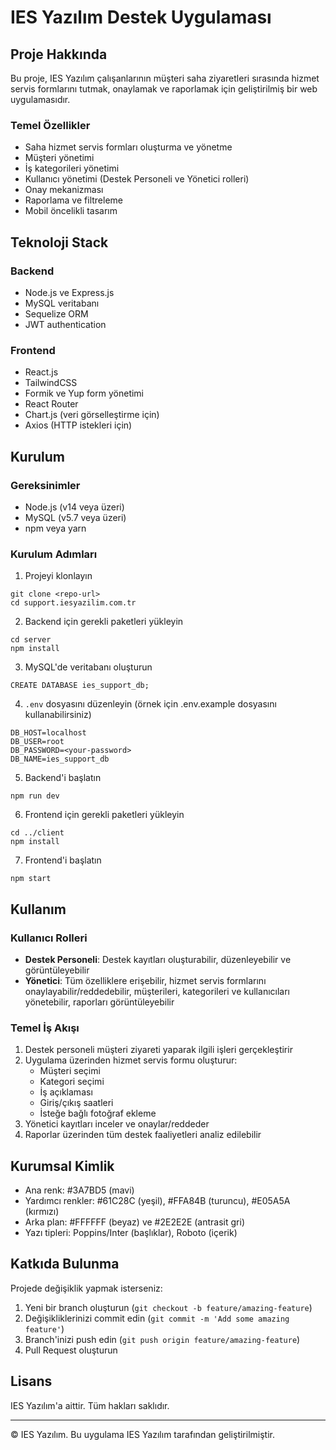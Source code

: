 # IES Yazılım Destek Uygulaması

## Proje Hakkında

Bu proje, IES Yazılım çalışanlarının müşteri saha ziyaretleri sırasında hizmet servis formlarını tutmak, onaylamak ve raporlamak için geliştirilmiş bir web uygulamasıdır.

### Temel Özellikler

- Saha hizmet servis formları oluşturma ve yönetme
- Müşteri yönetimi
- İş kategorileri yönetimi
- Kullanıcı yönetimi (Destek Personeli ve Yönetici rolleri)
- Onay mekanizması
- Raporlama ve filtreleme
- Mobil öncelikli tasarım

## Teknoloji Stack

### Backend

- Node.js ve Express.js
- MySQL veritabanı
- Sequelize ORM
- JWT authentication

### Frontend

- React.js
- TailwindCSS
- Formik ve Yup form yönetimi
- React Router
- Chart.js (veri görselleştirme için)
- Axios (HTTP istekleri için)

## Kurulum

### Gereksinimler

- Node.js (v14 veya üzeri)
- MySQL (v5.7 veya üzeri)
- npm veya yarn

### Kurulum Adımları

1. Projeyi klonlayın
```
git clone <repo-url>
cd support.iesyazilim.com.tr
```

2. Backend için gerekli paketleri yükleyin
```
cd server
npm install
```

3. MySQL'de veritabanı oluşturun
```
CREATE DATABASE ies_support_db;
```

4. `.env` dosyasını düzenleyin (örnek için .env.example dosyasını kullanabilirsiniz)
```
DB_HOST=localhost
DB_USER=root
DB_PASSWORD=<your-password>
DB_NAME=ies_support_db
```

5. Backend'i başlatın
```
npm run dev
```

6. Frontend için gerekli paketleri yükleyin
```
cd ../client
npm install
```

7. Frontend'i başlatın
```
npm start
```

## Kullanım

### Kullanıcı Rolleri

- **Destek Personeli**: Destek kayıtları oluşturabilir, düzenleyebilir ve görüntüleyebilir
- **Yönetici**: Tüm özelliklere erişebilir, hizmet servis formlarını onaylayabilir/reddedebilir, müşterileri, kategorileri ve kullanıcıları yönetebilir, raporları görüntüleyebilir

### Temel İş Akışı

1. Destek personeli müşteri ziyareti yaparak ilgili işleri gerçekleştirir
2. Uygulama üzerinden hizmet servis formu oluşturur:
   - Müşteri seçimi
   - Kategori seçimi
   - İş açıklaması
   - Giriş/çıkış saatleri
   - İsteğe bağlı fotoğraf ekleme
3. Yönetici kayıtları inceler ve onaylar/reddeder
4. Raporlar üzerinden tüm destek faaliyetleri analiz edilebilir

## Kurumsal Kimlik

- Ana renk: #3A7BD5 (mavi)
- Yardımcı renkler: #61C28C (yeşil), #FFA84B (turuncu), #E05A5A (kırmızı)
- Arka plan: #FFFFFF (beyaz) ve #2E2E2E (antrasit gri)
- Yazı tipleri: Poppins/Inter (başlıklar), Roboto (içerik)

## Katkıda Bulunma

Projede değişiklik yapmak isterseniz:

1. Yeni bir branch oluşturun (`git checkout -b feature/amazing-feature`)
2. Değişikliklerinizi commit edin (`git commit -m 'Add some amazing feature'`)
3. Branch'inizi push edin (`git push origin feature/amazing-feature`)
4. Pull Request oluşturun

## Lisans

IES Yazılım'a aittir. Tüm hakları saklıdır.

---

©  IES Yazılım. Bu uygulama IES Yazılım tarafından geliştirilmiştir.